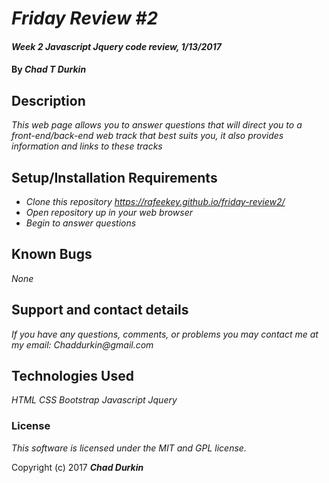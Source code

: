 # _Friday Review #2_

#### _Week 2 Javascript Jquery code review, 1/13/2017_

#### By _**Chad T Durkin**_

## Description

_This web page allows you to answer questions that will direct you to a front-end/back-end web track that best suits you, it also provides information and links to these tracks_

## Setup/Installation Requirements

* _Clone this repository https://rafeekey.github.io/friday-review2/_
* _Open repository up in your web browser_
* _Begin to answer questions_

## Known Bugs

_None_

## Support and contact details

_If you have any questions, comments, or problems you may contact me at my email: Chaddurkin@gmail.com_

## Technologies Used

_HTML_
_CSS_
_Bootstrap_
_Javascript_
_Jquery_

### License

*This software is licensed under the MIT and GPL license.*

Copyright (c) 2017 **_Chad Durkin_**
